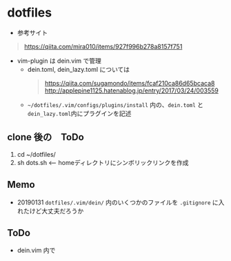 # dotfiles

- 参考サイト
> https://qiita.com/mira010/items/927f996b278a8157f751

- vim-plugin は dein.vim で管理
  - dein.toml, dein_lazy.toml については
    > https://qiita.com/sugamondo/items/fcaf210ca86d65bcaca8
    > http://applepine1125.hatenablog.jp/entry/2017/03/24/003559
  - `~/dotfiles/.vim/configs/plugins/install` 内の、`dein.toml` と `dein_lazy.toml`内にプラグインを記述

## clone 後の　ToDo
1. cd ~/dotfiles/
2. sh dots.sh   <-- homeディレクトリにシンボリックリンクを作成


## Memo
- 20190131 `dotfiles/.vim/dein/` 内のいくつかのファイルを `.gitignore` に入れたけど大丈夫だろうか

## ToDo
- dein.vim 内で 

